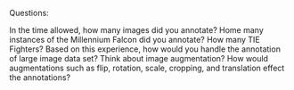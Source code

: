 


Questions:

In the time allowed, how many images did you annotate?
Home many instances of the Millennium Falcon did you annotate? How many TIE Fighters?
Based on this experience, how would you handle the annotation of large image data set?
Think about image augmentation? How would augmentations such as flip, rotation, scale, cropping, and translation effect the annotations?
